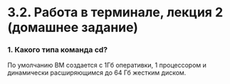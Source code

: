 # 3.2. Работа в терминале, лекция 2 (домашнее задание)

### 1. Какого типа команда cd?

По умолчанию ВМ создается с 1Гб оперативки, 1 процессором и динамически расширяющимся до 64 Гб жестким диском.


